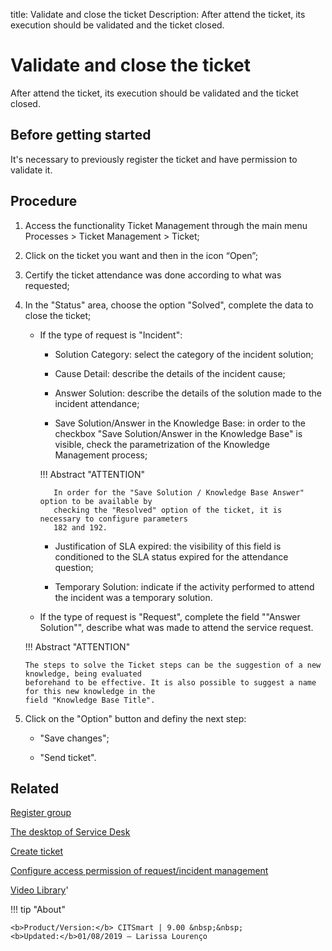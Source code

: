 title: Validate and close the ticket
Description: After attend the ticket, its execution should be validated and the ticket closed.

# Validate and close the ticket
After attend the ticket, its execution should be validated and the ticket closed.

Before getting started
--------------------------

It's necessary to previously register the ticket and have permission to validate
it.

Procedure
-------------

1.  Access the functionality Ticket Management through the main menu Processes
    \> Ticket Management \> Ticket;

2.  Click on the ticket you want and then in the icon “Open”;

3.  Certify the ticket attendance was done according to what was requested;

4.  In the "Status" area, choose the option "Solved", complete the data to close
    the ticket;

    - If the type of request is "Incident":
    
         * Solution Category: select the category of the incident solution;
         
         * Cause Detail: describe the details of the incident cause;
         
         * Answer Solution: describe the details of the solution made to the 
           incident attendance;
         
         * Save Solution/Answer in the Knowledge Base: in order to the checkbox "Save Solution/Answer 
           in the Knowledge Base" is visible, check the parametrization of the Knowledge Management process;
           
         
        !!! Abstract "ATTENTION"
           
             In order for the "Save Solution / Knowledge Base Answer" option to be available by 
             checking the "Resolved" option of the ticket, it is necessary to configure parameters 
             182 and 192.
             
           
         * Justification of SLA expired: the visibility of this field is conditioned to the SLA 
           status expired for the attendance question;
           
         * Temporary Solution: indicate if the activity performed to attend the incident was a temporary solution.
         
    - If the type of request is "Request", complete the field ""Answer Solution"", describe what 
      was made to attend the service request. 
      
    !!! Abstract "ATTENTION"
    
        The steps to solve the Ticket steps can be the suggestion of a new knowledge, being evaluated 
        beforehand to be effective. It is also possible to suggest a name for this new knowledge in the 
        field "Knowledge Base Title".

5.  Click on the "Option" button and definy the next step:

    -  "Save changes";
    
    -  "Send ticket".

Related
-----------

[Register group](/en-us/citsmart-platform-8/initial-settings/access-settings/user/register-groups.html)

[The desktop of Service Desk](/en-us/citsmart-platform-8/processes/tickets/use/desktop-of-service-desk.html)

[Create ticket](/en-us/citsmart-platform-8/processes/tickets/use/create-ticket.html)

[Configure access permission of request/incident management](/en-us/citsmart-platform-8/processes/tickets/configuration/access-ticket-management.html)

<i class='fa fa-youtube-play  fa-2x' style='color:#97ce17;vertical-align: middle;'> </i> [Video Library](https://www.youtube.com/playlist?list=PLB5qK2uzf2RNrJnhiXj3dbmgsm9-quhfz)'

!!! tip "About"

    <b>Product/Version:</b> CITSmart | 9.00 &nbsp;&nbsp;
    <b>Updated:</b>01/08/2019 – Larissa Lourenço
